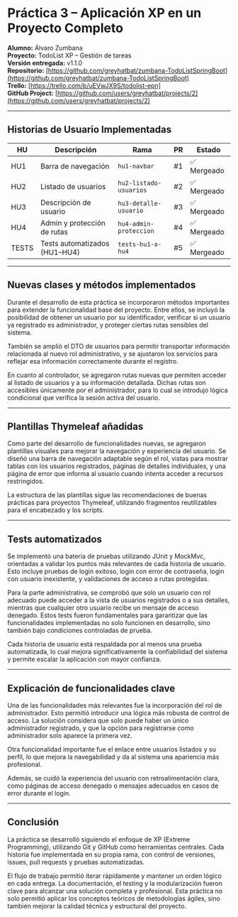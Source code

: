 # Práctica 3 – Aplicación XP en un Proyecto Completo

**Alumno:** Álvaro Zumbana  
**Proyecto:** TodoList XP – Gestión de tareas  
**Versión entregada:** v1.1.0  
**Repositorio:** [https://github.com/greyhatbat/zumbana-TodoListSpringBoot](https://github.com/greyhatbat/zumbana-TodoListSpringBoot)  
**Trello:** [https://trello.com/b/uEVwJX9S/todolist-epn]  
**GitHub Project:** [https://github.com/users/greyhatbat/projects/2](https://github.com/users/greyhatbat/projects/2)

---

##  Historias de Usuario Implementadas

| HU  | Descripción                        | Rama                        | PR                             | Estado     |
|-----|------------------------------------|-----------------------------|--------------------------------|------------|
| HU1 | Barra de navegación                | `hu1-navbar`                | #1                             | ✅ Mergeado |
| HU2 | Listado de usuarios                | `hu2-listado-usuarios`      | #2                             | ✅ Mergeado |
| HU3 | Descripción de usuario             | `hu3-detalle-usuario`       | #3                             | ✅ Mergeado |
| HU4 | Admin y protección de rutas        | `hu4-admin-proteccion`      | #4                             | ✅ Mergeado |
| TESTS | Tests automatizados (HU1–HU4)     | `tests-hu1-a-hu4`           | #5                             | ✅ Mergeado |

---

##  Nuevas clases y métodos implementados

Durante el desarrollo de esta práctica se incorporaron métodos importantes para extender la funcionalidad base del proyecto. Entre ellos, se incluyó la posibilidad de obtener un usuario por su identificador, verificar si un usuario ya registrado es administrador, y proteger ciertas rutas sensibles del sistema.

También se amplió el DTO de usuarios para permitir transportar información relacionada al nuevo rol administrativo, y se ajustaron los servicios para reflejar esa información correctamente durante el registro.

En cuanto al controlador, se agregaron rutas nuevas que permiten acceder al listado de usuarios y a su información detallada. Dichas rutas son accesibles únicamente por el administrador, para lo cual se introdujo lógica condicional que verifica la sesión activa del usuario.

---

##  Plantillas Thymeleaf añadidas

Como parte del desarrollo de funcionalidades nuevas, se agregaron plantillas visuales para mejorar la navegación y experiencia del usuario. Se diseñó una barra de navegación adaptable según el rol, vistas para mostrar tablas con los usuarios registrados, páginas de detalles individuales, y una página de error que informa al usuario cuando intenta acceder a recursos restringidos.

La estructura de las plantillas sigue las recomendaciones de buenas prácticas para proyectos Thymeleaf, utilizando fragmentos reutilizables para el encabezado y los scripts.

---

##  Tests automatizados

Se implementó una batería de pruebas utilizando JUnit y MockMvc, orientadas a validar los puntos más relevantes de cada historia de usuario. Esto incluye pruebas de login exitoso, login con error de contraseña, login con usuario inexistente, y validaciones de acceso a rutas protegidas.

Para la parte administrativa, se comprobó que solo un usuario con rol adecuado puede acceder a la vista de usuarios registrados o a sus detalles, mientras que cualquier otro usuario recibe un mensaje de acceso denegado. Estos tests fueron fundamentales para garantizar que las funcionalidades implementadas no solo funcionen en desarrollo, sino también bajo condiciones controladas de prueba.

Cada historia de usuario está respaldada por al menos una prueba automatizada, lo cual mejora significativamente la confiabilidad del sistema y permite escalar la aplicación con mayor confianza.

---

##  Explicación de funcionalidades clave

Una de las funcionalidades más relevantes fue la incorporación del rol de administrador. Esto permitió introducir una lógica más robusta de control de acceso. La solución considera que solo puede haber un único administrador registrado, y que la opción para registrarse como administrador solo aparece la primera vez.

Otra funcionalidad importante fue el enlace entre usuarios listados y su perfil, lo que mejora la navegabilidad y da al sistema una apariencia más profesional.

Además, se cuidó la experiencia del usuario con retroalimentación clara, como páginas de acceso denegado o mensajes adecuados en casos de error durante el login.

---

##  Conclusión

La práctica se desarrolló siguiendo el enfoque de XP (Extreme Programming), utilizando Git y GitHub como herramientas centrales. Cada historia fue implementada en su propia rama, con control de versiones, issues, pull requests y pruebas automatizadas.

El flujo de trabajo permitió iterar rápidamente y mantener un orden lógico en cada entrega. La documentación, el testing y la modularización fueron clave para alcanzar una solución completa y profesional. Esta práctica no solo permitió aplicar los conceptos teóricos de metodologías ágiles, sino también mejorar la calidad técnica y estructural del proyecto.
